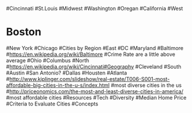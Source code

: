 #Cincinnati
#St.Louis
#Midwest
#Washington
#Oregan
#California
#West
# Boston
#New York
#Chicago
#Cities by Region
#East
#DC
#Maryland
#Baltimore
#https://en.wikipedia.org/wiki/Baltimore
#Crime Rate are a little above average
#Ohio
#Columbus
#North
#https://en.wikipedia.org/wiki/Cincinnati#Geography
#Cleveland
#South
#Austin
#San Antonio?
#Dallas
#Housten
#Atlanta
#http://www.kiplinger.com/slideshow/real-estate/T006-S001-most-affordable-big-cities-in-the-u-s/index.html
#most diverse cities in the us
#http://priceonomics.com/the-most-and-least-diverse-cities-in-america/
#most affordable cities
#Resources
#Tech
#Diversity
#Median Home Price
#Criteria to Evaluate Cities
#Concepts
